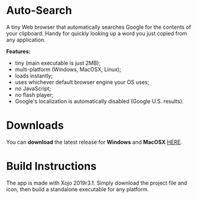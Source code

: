 # Auto-Search
A tiny Web browser that automatically searches Google for the contents of your clipboard. Handy for quickly looking up a word you just copied from any application.

<b>Features:</b>
- tiny (main executable is just 2MB);
- multi-platform (Windows, MacOSX, Linux);
- loads instantly;
- uses whichever default browser engine your OS uses;
- no JavaScript;
- no flash player;
- Google's localization is automatically disabled (Google U.S. results).

# Downloads

You can <b>download</b> the latest release for <b>Windows</b> and <b>MacOSX</b> [HERE](https://github.com/DexterLagan/newIDE/releases/tag/v1.0.133).

# Build Instructions
The app is made with Xojo 2019r3.1. Simply download the project file and icon, then build a standalone executable for any platform.
